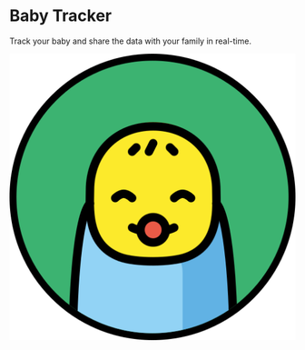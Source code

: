 # Baby Tracker
Track your baby and share the data with your family in real-time.

![logo](logo.png)
